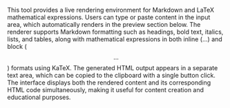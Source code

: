 This tool provides a live rendering environment for Markdown and LaTeX mathematical expressions. Users can type or paste content in the input area, which automatically renders in the preview section below. The renderer supports Markdown formatting such as headings, bold text, italics, lists, and tables, along with mathematical expressions in both inline ($...$) and block ($$...$$) formats using KaTeX. The generated HTML output appears in a separate text area, which can be copied to the clipboard with a single button click. The interface displays both the rendered content and its corresponding HTML code simultaneously, making it useful for content creation and educational purposes.

<!-- Generated from commit: b04b09214e110d93423059573d0198c46f981c65 -->